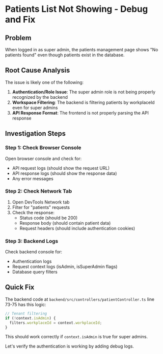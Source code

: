 # Patients List Not Showing - Debug and Fix

## Problem
When logged in as super admin, the patients management page shows "No patients found" even though patients exist in the database.

## Root Cause Analysis

The issue is likely one of the following:

1. **Authentication/Role Issue**: The super admin role is not being properly recognized by the backend
2. **Workspace Filtering**: The backend is filtering patients by workplaceId even for super admins
3. **API Response Format**: The frontend is not properly parsing the API response

## Investigation Steps

### Step 1: Check Browser Console
Open browser console and check for:
- API request logs (should show the request URL)
- API response logs (should show the response data)
- Any error messages

### Step 2: Check Network Tab
1. Open DevTools Network tab
2. Filter for "patients" requests
3. Check the response:
   - Status code (should be 200)
   - Response body (should contain patient data)
   - Request headers (should include authentication cookies)

### Step 3: Backend Logs
Check backend console for:
- Authentication logs
- Request context logs (isAdmin, isSuperAdmin flags)
- Database query filters

## Quick Fix

The backend code at `backend/src/controllers/patientController.ts` line 73-75 has this logic:

```typescript
// Tenant filtering
if (!context.isAdmin) {
  filters.workplaceId = context.workplaceId;
}
```

This should work correctly if `context.isAdmin` is true for super admins.

Let's verify the authentication is working by adding debug logs.
